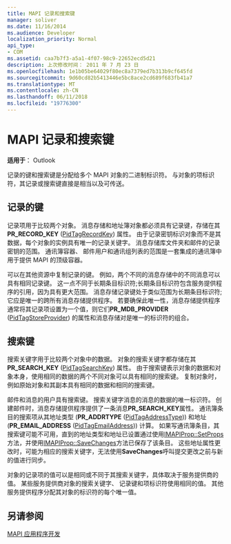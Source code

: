 ```yaml
---
title: MAPI 记录和搜索键
manager: soliver
ms.date: 11/16/2014
ms.audience: Developer
localization_priority: Normal
api_type:
- COM
ms.assetid: caa7b7f3-a5a1-4f07-98c9-22652ecd5d21
description: 上次修改时间： 2011 年 7 月 23 日
ms.openlocfilehash: 1e1b05be64029f80ec8a7379ed7b313b9cf645fd
ms.sourcegitcommit: 9d60cd82b5413446e5bc8ace2cd689f683fb41a7
ms.translationtype: MT
ms.contentlocale: zh-CN
ms.lasthandoff: 06/11/2018
ms.locfileid: "19776300"
---
```

# <a name="mapi-record-and-search-keys"></a>MAPI 记录和搜索键

  
  
**适用于**： Outlook 
  
记录的键和搜索键是分配给多个 MAPI 对象的二进制标识符。 与对象的项标识符，其记录或搜索键直接是相当以及可传送。 
  
## <a name="record-keys"></a>记录的键

记录项用于比较两个对象。 消息存储和地址簿对象都必须具有记录键，存储在其**PR_RECORD_KEY** ([PidTagRecordKey](pidtagrecordkey-canonical-property.md)) 属性。 由于记录密钥标识对象而不是其数据，每个对象的实例具有唯一的记录关键字。 消息存储库文件夹和邮件的记录密钥的范围。 通讯簿容器、 邮件用户和通讯组列表的范围是一套集成的通讯簿中用于提供 MAPI 的顶级容器。
  
可以在其他资源中复制记录的键。 例如，两个不同的消息存储中的不同消息可以具有相同记录键。 这一点不同于长期条目标识符;长期条目标识符包含服务提供程序的引用，因为具有更大范围。 消息存储记录键处于类似范围为长期条目标识符;它应是唯一的跨所有消息存储提供程序。 若要确保此唯一性，消息存储提供程序通常将其记录项设置为一个值，则它们**PR_MDB_PROVIDER** ([PidTagStoreProvider](pidtagstoreprovider-canonical-property.md)) 的属性和消息存储对是唯一的标识符的组合。
  
## <a name="search-keys"></a>搜索键

搜索关键字用于比较两个对象中的数据。 对象的搜索关键字都存储在其**PR_SEARCH_KEY** ([PidTagSearchKey](pidtagsearchkey-canonical-property.md)) 属性。 由于搜索键表示对象的数据和对象本身，使用相同的数据的两个不同对象可以具有相同的搜索键。 复制对象时，例如原始对象和其副本具有相同的数据和相同的搜索键。
  
邮件和消息的用户具有搜索键。 搜索关键字消息的消息的数据的唯一标识符。 创建邮件时，消息存储提供程序提供了一条消息**PR_SEARCH_KEY**属性。 通讯簿条目的搜索项从其地址类型 (**PR_ADDRTYPE** ([PidTagAddressType](pidtagaddresstype-canonical-property.md))) 和地址 (**PR_EMAIL_ADDRESS** ([PidTagEmailAddress](pidtagemailaddress-canonical-property.md))) 计算。 如果写通讯簿条目，其搜索键可能不可用，直到的地址类型和地址已设置通过使用[IMAPIProp::SetProps](imapiprop-setprops.md)方法，并使用[IMAPIProp::SaveChanges](imapiprop-savechanges.md)方法已保存了该条目。 这些地址属性更改时，可能为相应的搜索关键字，无法使用**SaveChanges**呼叫提交更改之前与新的值进行同步。 
  
对象的记录项的值可以是相同或不同于其搜索关键字，具体取决于服务提供商的值。 某些服务提供商对象的搜索关键字、 记录键和项标识符使用相同的值。 其他服务提供程序分配其对象的标识符的每个唯一值。 
  
## <a name="see-also"></a>另请参阅



[MAPI 应用程序开发](mapi-application-development.md)


